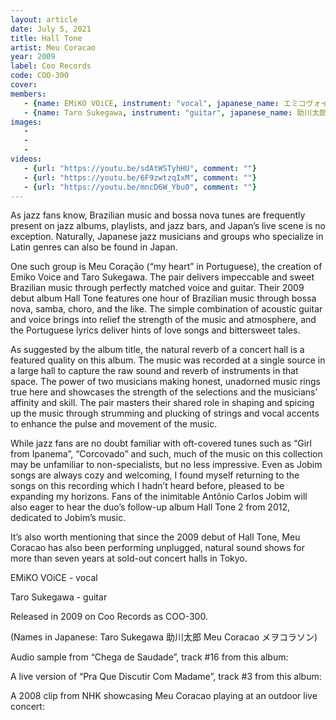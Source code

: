 ```yaml
---
layout: article
date: July 5, 2021
title: Hall Tone
artist: Meu Coracao
year: 2009
label: Coo Records
code: COO-300
cover: 
members:
   - {name: EMiKO VOiCE, instrument: "vocal", japanese_name: エミコヴォイス, url: "http://www.emikovoice.com/"}
   - {name: Taro Sukegawa, instrument: "guitar", japanese_name: 助川太郎, url: "http://www.tarosukegawa.jp/"}
images:
   - 
   - 
   - 
videos: 
   - {url: "https://youtu.be/sdAtWSTyhHU", comment: ""}
   - {url: "https://youtu.be/6F9zwtzqIxM", comment: ""}
   - {url: "https://youtu.be/mncD6W_Ybu0", comment: ""}
---
```

As jazz fans know, Brazilian music and bossa nova tunes are frequently present on jazz albums, playlists, and jazz bars, and Japan’s live scene is no exception. Naturally, Japanese jazz musicians and groups who specialize in Latin genres can also be found in Japan.

One such group is Meu Coração (“my heart” in Portuguese), the creation of Emiko Voice and Taro Sukegawa. The pair delivers impeccable and sweet Brazilian music through perfectly matched voice and guitar. Their 2009 debut album Hall Tone features one hour of Brazilian music through bossa nova, samba, choro, and the like. The simple combination of acoustic guitar and voice brings into relief the strength of the music and atmosphere, and the Portuguese lyrics deliver hints of love songs and bittersweet tales.

As suggested by the album title, the natural reverb of a concert hall is a featured quality on this album. The music was recorded at a single source in a large hall to capture the raw sound and reverb of instruments in that space. The power of two musicians making honest, unadorned music rings true here and showcases the strength of the selections and the musicians’ affinity and skill. The pair masters their shared role in shaping and spicing up the music through strumming and plucking of strings and vocal accents to enhance the pulse and movement of the music.

While jazz fans are no doubt familiar with oft-covered tunes such as “Girl from Ipanema”, “Corcovado” and such, much of the music on this collection may be unfamiliar to non-specialists, but no less impressive. Even as Jobim songs are always cozy and welcoming, I found myself returning to the songs on this recording which I hadn’t heard before, pleased to be expanding my horizons. Fans of the inimitable Antônio Carlos Jobim will also eager to hear the duo’s follow-up album Hall Tone 2 from 2012, dedicated to Jobim’s music.

It’s also worth mentioning that since the 2009 debut of Hall Tone, Meu Coracao has also been performing unplugged, natural sound shows for more than seven years at sold-out concert halls in Tokyo.

EMiKO VOiCE - vocal

Taro Sukegawa - guitar

Released in 2009 on Coo Records as COO-300.

(Names in Japanese: Taro Sukegawa 助川太郎 Meu Coracao メヲコラソン)

Audio sample from “Chega de Saudade”, track #16 from this album:

A live version of “Pra Que Discutir Com Madame”, track #3 from this album:

A 2008 clip from NHK showcasing Meu Coracao playing at an outdoor live concert:






